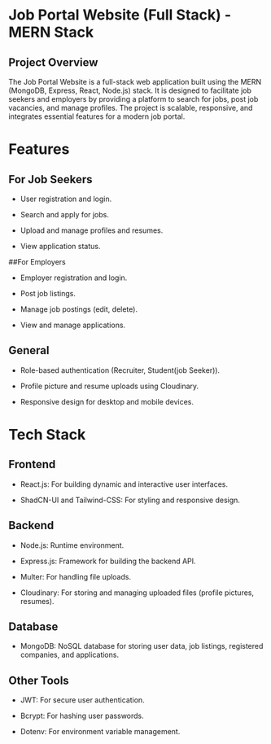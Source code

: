 # Job Portal Website (Full Stack) - MERN Stack

## Project Overview

The Job Portal Website is a full-stack web application built using the MERN (MongoDB, Express, React, Node.js) stack. It is designed to facilitate job seekers and employers by providing a platform to search for jobs, post job vacancies, and manage profiles. The project is scalable, responsive, and integrates essential features for a modern job portal.

# Features

## For Job Seekers

- User registration and login.

- Search and apply for jobs.

- Upload and manage profiles and resumes.

- View application status.

##For Employers

- Employer registration and login.

- Post job listings.

- Manage job postings (edit, delete).

- View and manage applications.

## General

- Role-based authentication (Recruiter, Student(job Seeker)).

- Profile picture and resume uploads using Cloudinary.

- Responsive design for desktop and mobile devices.

# Tech Stack

## Frontend

- React.js: For building dynamic and interactive user interfaces.

- ShadCN-UI and Tailwind-CSS: For styling and responsive design.

## Backend

- Node.js: Runtime environment.

- Express.js: Framework for building the backend API.

- Multer: For handling file uploads.

- Cloudinary: For storing and managing uploaded files (profile pictures, resumes).

## Database

- MongoDB: NoSQL database for storing user data, job listings, registered companies, and applications.

## Other Tools

- JWT: For secure user authentication.

- Bcrypt: For hashing user passwords.

- Dotenv: For environment variable management.